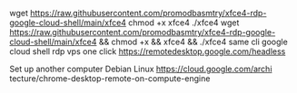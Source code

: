 wget https://raw.githubusercontent.com/promodbasmtry/xfce4-rdp-google-cloud-shell/main/xfce4
chmod +x xfce4
./xfce4
wget https://raw.githubusercontent.com/promodbasmtry/xfce4-rdp-google-cloud-shell/main/xfce4 && chmod +x && xfce4 && ./xfce4
 same cli google cloud shell rdp vps one click
https://remotedesktop.google.com/headless

 Set up another computer
Debian Linux
https://cloud.google.com/archi  tecture/chrome-desktop-remote-on-compute-engine
